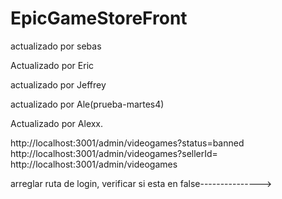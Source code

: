 # EpicGameStoreFront

actualizado por sebas

Actualizado por Eric

actualizado por Jeffrey

actualizado por Ale(prueba-martes4)

Actualizado por Alexx.

http://localhost:3001/admin/videogames?status=banned
http://localhost:3001/admin/videogames?sellerId=
http://localhost:3001/admin/videogames

arreglar ruta de login, verificar si esta en false--------------->
